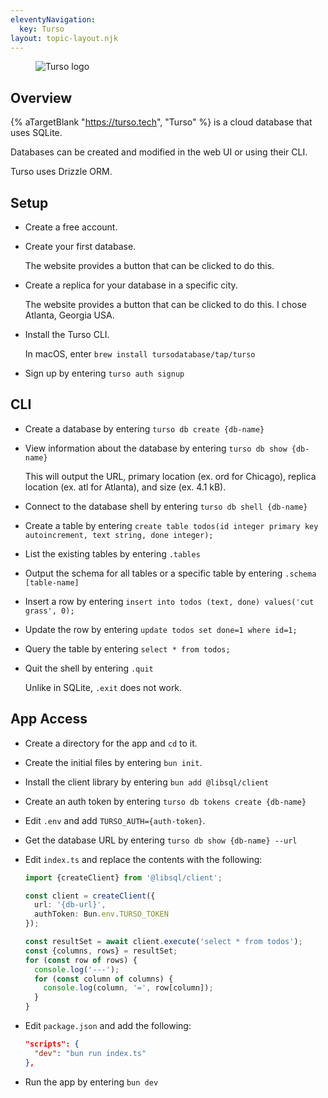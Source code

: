```yaml
---
eleventyNavigation:
  key: Turso
layout: topic-layout.njk
---
```


<figure style="width: 30%">
  <img alt="Turso logo" style="border: 0"
    src="/blog/assets/turso-logo.png?v={{pkg.version}}">
</figure>

## Overview

{% aTargetBlank "https://turso.tech", "Turso" %} is a cloud database
that uses SQLite.

Databases can be created and modified in the web UI or using their CLI.

Turso uses Drizzle ORM.

## Setup

- Create a free account.

- Create your first database.

  The website provides a button that can be clicked to do this.

- Create a replica for your database in a specific city.

  The website provides a button that can be clicked to do this.
  I chose Atlanta, Georgia USA.

- Install the Turso CLI.

  In macOS, enter `brew install tursodatabase/tap/turso`

- Sign up by entering `turso auth signup`

## CLI

- Create a database by entering `turso db create {db-name}`

- View information about the database by entering `turso db show {db-name}`

  This will output the URL, primary location (ex. ord for Chicago),
  replica location (ex. atl for Atlanta), and size (ex. 4.1 kB).

- Connect to the database shell by entering `turso db shell {db-name}`

- Create a table by entering `create table todos(id integer primary key autoincrement, text string, done integer);`

- List the existing tables by entering `.tables`

- Output the schema for all tables or a specific table by entering `.schema [table-name]`

- Insert a row by entering `insert into todos (text, done) values('cut grass', 0);`

- Update the row by entering `update todos set done=1 where id=1;`

- Query the table by entering `select * from todos;`

- Quit the shell by entering `.quit`

  Unlike in SQLite, `.exit` does not work.

## App Access

- Create a directory for the app and `cd` to it.

- Create the initial files by entering `bun init`.

- Install the client library by entering `bun add @libsql/client`

- Create an auth token by entering `turso db tokens create {db-name}`

- Edit `.env` and add `TURSO_AUTH={auth-token}`.

- Get the database URL by entering `turso db show {db-name} --url`

- Edit `index.ts` and replace the contents with the following:

  ```ts
  import {createClient} from '@libsql/client';

  const client = createClient({
    url: '{db-url}',
    authToken: Bun.env.TURSO_TOKEN
  });

  const resultSet = await client.execute('select * from todos');
  const {columns, rows} = resultSet;
  for (const row of rows) {
    console.log('---');
    for (const column of columns) {
      console.log(column, '=', row[column]);
    }
  }
  ```

- Edit `package.json` and add the following:

  ```json
  "scripts": {
    "dev": "bun run index.ts"
  },
  ```

- Run the app by entering `bun dev`
